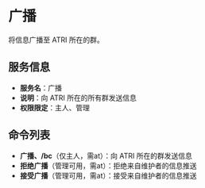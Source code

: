 # 广播
将信息广播至 ATRI 所在的群。

## 服务信息
- **服务名**：广播
- **说明**：向 ATRI 所在的所有群发送信息
- **权限限定**：主人、管理

## 命令列表
- **广播、/bc**（仅主人，需at）：向 ATRI 所在的群发送信息
- **拒绝广播**（管理可用，需at）：拒绝来自维护者的信息推送
- **接受广播**（管理可用，需at）：接受来自维护者的信息推送
